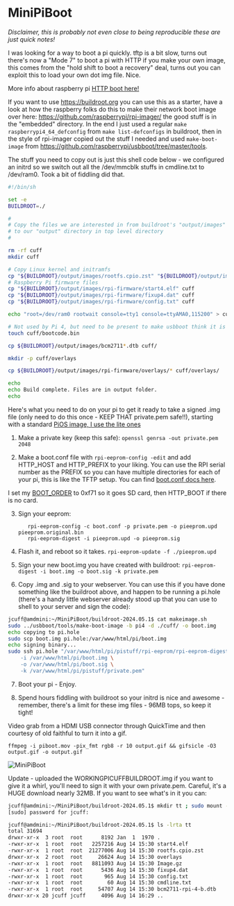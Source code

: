 # MiniPiBoot

*Disclaimer, this is probably not even close to being reproducible these are just quick notes!*

I was looking for a way to boot a pi quickly.  tftp is a bit slow, turns out there's now a "Mode 7" to boot a pi with HTTP if you make your own image, this comes from the "hold shift to boot a recovery" deal, turns out you can exploit this to load your own dot img file.  Nice.

More info about raspberry pi [HTTP boot here!](https://github.com/raspberrypi/documentation/blob/develop/documentation/asciidoc/computers/raspberry-pi/boot-http.adoc)


If you want to use https://buildroot.org you can use this as a starter, have a look at how the raspberry folks do this to make their network boot image over here:  https://github.com/raspberrypi/rpi-imager/ the good stuff is in the "embedded" directory.  In the end I just used a regular ```make raspberrypi4_64_defconfig``` from ```make list-defconfigs``` in buildroot, then in the style of rpi-imager copied out the stuff I needed and used ```make-boot-image``` from https://github.com/raspberrypi/usbboot/tree/master/tools.  

The stuff you need to copy out is just this shell code below - we configured an initrd so we switch out all the /dev/mmcblk stuffs in cmdline.txt to /dev/ram0.  Took a bit of fiddling did that.

```bash
#!/bin/sh

set -e
BUILDROOT=./

#
# Copy the files we are interested in from buildroot's "output/images" directory
# to our "output" directory in top level directory 
#

rm -rf cuff
mkdir cuff

# Copy Linux kernel and initramfs
cp "${BUILDROOT}/output/images/rootfs.cpio.zst" "${BUILDROOT}/output/images/Image.gz" cuff
# Raspberry Pi firmware files
cp "${BUILDROOT}/output/images/rpi-firmware/start4.elf" cuff
cp "${BUILDROOT}/output/images/rpi-firmware/fixup4.dat" cuff
cp "${BUILDROOT}/output/images/rpi-firmware/config.txt" cuff

echo "root=/dev/ram0 rootwait console=tty1 console=ttyAMA0,115200" > cuff/cmdline.txt

# Not used by Pi 4, but need to be present to make usbboot think it is a valid directory
touch cuff/bootcode.bin

cp ${BUILDROOT}/output/images/bcm2711*.dtb cuff/

mkdir -p cuff/overlays

cp ${BUILDROOT}/output/images/rpi-firmware/overlays/* cuff/overlays/

echo
echo Build complete. Files are in output folder.
echo
```


Here's what you need to do on your pi to get it ready to take a signed .img file (only need to do this once - KEEP THAT private.pem safe!!), starting with a standard [PiOS image, I use the lite ones](https://www.raspberrypi.com/software/operating-systems/)

1. Make a private key (keep this safe):
   ```openssl genrsa -out private.pem 2048```

2. Make a boot.conf file with ```rpi-eeprom-config -edit``` and add HTTP_HOST and HTTP_PREFIX to your liking.  You can use the RPI serial number as the PREFIX so you can have multiple directories for each of your pi, this is like the TFTP setup. You can find [boot.conf docs here](https://github.com/raspberrypi/documentation/blob/develop/documentation/asciidoc/computers/raspberry-pi/eeprom-bootloader.adoc).  

I set my [BOOT_ORDER](https://github.com/raspberrypi/documentation/blob/develop/documentation/asciidoc/computers/raspberry-pi/eeprom-bootloader.adoc#boot_order-fields) to 0xf71 so it goes SD card, then HTTP_BOOT if there is no card.

3. Sign your eeprom:
   ```
      rpi-eeprom-config -c boot.conf -p private.pem -o pieeprom.upd pieeprom.original.bin
      rpi-eeprom-digest -i pieeprom.upd -o pieeprom.sig
   ```


4. Flash it, and reboot so it takes.
```rpi-eeprom-update -f ./pieeprom.upd```

5. Sign your new boot.img you have created with buildroot: ```rpi-eeprom-digest -i boot.img -o boot.sig -k private.pem```

6. Copy .img and .sig to your webserver.  You can use this if you have done something like the buildroot above, and happen to be running a pi.hole (there's a handy little webserver already stood up that you can use to shell to your server and sign the code):

```bash
jcuff@amdmini:~/MiniPiBoot/buildroot-2024.05.1$ cat makeimage.sh 
sudo ../usbboot/tools/make-boot-image -b pi4 -d ./cuff/ -o boot.img
echo copying to pi.hole
sudo scp boot.img pi.hole:/var/www/html/pi/boot.img
echo signing binary...
sudo ssh pi.hole "/var/www/html/pi/pistuff/rpi-eeprom/rpi-eeprom-digest \
	-i /var/www/html/pi/boot.img \
	-o /var/www/html/pi/boot.sig \
	-k /var/www/html/pi/pistuff/private.pem"
```

7. Boot your pi - Enjoy.

8. Spend hours fiddling with buildroot so your initrd is nice and awesome - remember, there's a limit for these img files - 96MB tops, so keep it tight!


Video grab from a HDMI USB connector through QuickTime and then courtesy of old faithful to turn it into a gif.

```ffmpeg -i piboot.mov -pix_fmt rgb8 -r 10 output.gif && gifsicle -O3 output.gif -o output.gif```

![MiniPiBoot](./output.gif)


Update - uploaded the WORKINGPICUFFBUILDROOT.img if you want to give it a whirl, you'll need to sign it with your own private.pem.  Careful, it's a HUGE download nearly 32MB.  If you want to see what's in it you can:

```bash
jcuff@amdmini:~/MiniPiBoot/buildroot-2024.05.1$ mkdir tt ; sudo mount -o loop WORKINGPICUFFBUILDROOT.img tt
[sudo] password for jcuff: 

jcuff@amdmini:~/MiniPiBoot/buildroot-2024.05.1$ ls -lrta tt
total 31694
drwxr-xr-x  3 root  root      8192 Jan  1  1970 .
-rwxr-xr-x  1 root  root   2257216 Aug 14 15:30 start4.elf
-rwxr-xr-x  1 root  root  21277006 Aug 14 15:30 rootfs.cpio.zst
drwxr-xr-x  2 root  root     26624 Aug 14 15:30 overlays
-rwxr-xr-x  1 root  root   8811093 Aug 14 15:30 Image.gz
-rwxr-xr-x  1 root  root      5436 Aug 14 15:30 fixup4.dat
-rwxr-xr-x  1 root  root       965 Aug 14 15:30 config.txt
-rwxr-xr-x  1 root  root        60 Aug 14 15:30 cmdline.txt
-rwxr-xr-x  1 root  root     54707 Aug 14 15:30 bcm2711-rpi-4-b.dtb
drwxr-xr-x 20 jcuff jcuff     4096 Aug 14 16:29 ..

```




